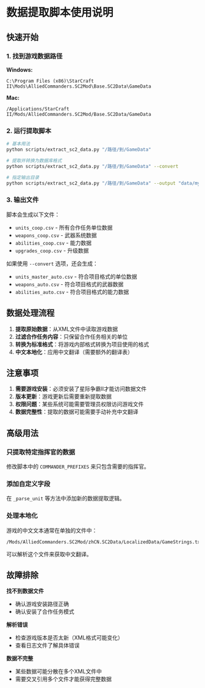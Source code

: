 # 数据提取脚本使用说明

## 快速开始

### 1. 找到游戏数据路径

**Windows:**
```
C:\Program Files (x86)\StarCraft II\Mods\AlliedCommanders.SC2Mod\Base.SC2Data\GameData
```

**Mac:**
```
/Applications/StarCraft II/Mods/AlliedCommanders.SC2Mod/Base.SC2Data/GameData
```

### 2. 运行提取脚本

```bash
# 基本用法
python scripts/extract_sc2_data.py "/路径/到/GameData"

# 提取并转换为数据库格式
python scripts/extract_sc2_data.py "/路径/到/GameData" --convert

# 指定输出目录
python scripts/extract_sc2_data.py "/路径/到/GameData" --output "data/my_extraction"
```

### 3. 输出文件

脚本会生成以下文件：
- `units_coop.csv` - 所有合作任务单位数据
- `weapons_coop.csv` - 武器系统数据
- `abilities_coop.csv` - 能力数据
- `upgrades_coop.csv` - 升级数据

如果使用 `--convert` 选项，还会生成：
- `units_master_auto.csv` - 符合项目格式的单位数据
- `weapons_auto.csv` - 符合项目格式的武器数据
- `abilities_auto.csv` - 符合项目格式的能力数据

## 数据处理流程

1. **提取原始数据**：从XML文件中读取游戏数据
2. **过滤合作任务内容**：只保留合作任务相关的单位
3. **转换为标准格式**：将游戏内部格式转换为项目使用的格式
4. **中文本地化**：应用中文翻译（需要额外的翻译表）

## 注意事项

1. **需要游戏安装**：必须安装了星际争霸II才能访问数据文件
2. **版本更新**：游戏更新后需要重新提取数据
3. **权限问题**：某些系统可能需要管理员权限访问游戏文件
4. **数据完整性**：提取的数据可能需要手动补充中文翻译

## 高级用法

### 只提取特定指挥官的数据

修改脚本中的 `COMMANDER_PREFIXES` 来只包含需要的指挥官。

### 添加自定义字段

在 `_parse_unit` 等方法中添加新的数据提取逻辑。

### 处理本地化

游戏的中文文本通常在单独的文件中：
```
/Mods/AlliedCommanders.SC2Mod/zhCN.SC2Data/LocalizedData/GameStrings.txt
```

可以解析这个文件来获取中文翻译。

## 故障排除

**找不到数据文件**
- 确认游戏安装路径正确
- 确认安装了合作任务模式

**解析错误**
- 检查游戏版本是否太新（XML格式可能变化）
- 查看日志文件了解具体错误

**数据不完整**
- 某些数据可能分散在多个XML文件中
- 需要交叉引用多个文件才能获得完整数据